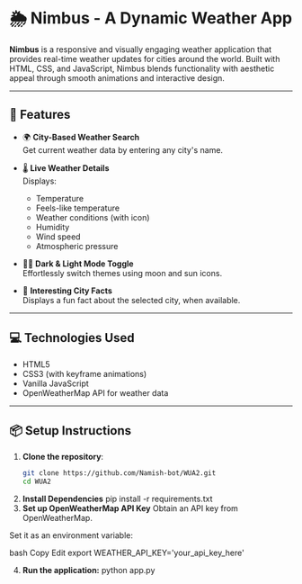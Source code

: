 # 🌦️ Nimbus - A Dynamic Weather App

**Nimbus** is a responsive and visually engaging weather application that provides real-time weather updates for cities around the world. Built with HTML, CSS, and JavaScript, Nimbus blends functionality with aesthetic appeal through smooth animations and interactive design.

---

## 🚀 Features

- 🌍 **City-Based Weather Search**  
  Get current weather data by entering any city's name.

- 🌡️ **Live Weather Details**  
  Displays:
  - Temperature
  - Feels-like temperature
  - Weather conditions (with icon)
  - Humidity
  - Wind speed
  - Atmospheric pressure

- 🌙🌞 **Dark & Light Mode Toggle**  
  Effortlessly switch themes using moon and sun icons.

- 📌 **Interesting City Facts**  
  Displays a fun fact about the selected city, when available.

---

## 💻 Technologies Used

- HTML5
- CSS3 (with keyframe animations)
- Vanilla JavaScript
- OpenWeatherMap API for weather data

---

## 📦 Setup Instructions

1. **Clone the repository**:
   ```bash
   git clone https://github.com/Namish-bot/WUA2.git
   cd WUA2
2. **Install Dependencies**
   pip install -r requirements.txt
3. **Set up OpenWeatherMap API Key**
   Obtain an API key from OpenWeatherMap.

  Set it as an environment variable:
  
  bash
  Copy
  Edit
  export WEATHER_API_KEY='your_api_key_here'
  
  4. **Run the application:**
    python app.py
